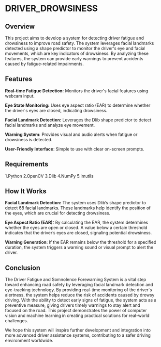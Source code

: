 # DRIVER_DROWSINESS

## Overview

This project aims to develop a system for detecting driver fatigue and drowsiness to improve road safety. The system leverages facial landmarks detected using a shape predictor to monitor the driver's eye and facial movements, which are key indicators of drowsiness. By analyzing these features, the system can provide early warnings to prevent accidents caused by fatigue-related impairments.

## Features
**Real-time Fatigue Detection:** Monitors the driver's facial features using webcam input.

**Eye State Monitoring:** Uses eye aspect ratio (EAR) to determine whether the driver's eyes are closed, indicating drowsiness.

**Facial Landmark Detection:** Leverages the Dlib shape predictor to detect facial landmarks and analyze eye movement.

**Warning System:** Provides visual and audio alerts when fatigue or drowsiness is detected.

**User-Friendly Interface:** Simple to use with clear on-screen prompts.

## Requirements
1.Python
2.OpenCV
3.Dlib
4.NumPy
5.imutils

## How It Works
**Facial Landmark Detection:** The system uses Dlib’s shape predictor to detect 68 facial landmarks. These landmarks help identify the position of the eyes, which are crucial for detecting drowsiness.

**Eye Aspect Ratio (EAR):** By calculating the EAR, the system determines whether the eyes are open or closed. A value below a certain threshold indicates that the driver’s eyes are closed, signaling potential drowsiness.

**Warning Generation:** If the EAR remains below the threshold for a specified duration, the system triggers a warning sound or visual prompt to alert the driver.

## Conclusion
The Driver Fatigue and Somnolence Forewarning System is a vital step toward enhancing road safety by leveraging facial landmark detection and eye-tracking technology. By providing real-time monitoring of the driver's alertness, the system helps reduce the risk of accidents caused by drowsy driving. With the ability to detect early signs of fatigue, the system acts as a preventive measure, giving drivers timely warnings to stay alert and focused on the road. This project demonstrates the power of computer vision and machine learning in creating practical solutions for real-world challenges.

We hope this system will inspire further development and integration into more advanced driver assistance systems, contributing to a safer driving environment worldwide.

